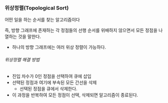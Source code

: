 ### 위상정렬(Topological Sort)

어떤 일을 하는 순서를 찾는 알고리즘이다

즉, 방향 그래프에 존재하는 각 정점들의 선행 순서를 위배하지 않으면서 모든 정점을 나열하는 것을 말한다.

- 하나의 방향 그래프에는 여러 위상 정렬이 가능하다.



###### 위상정렬 해결 방법

- 진입 차수가 0인 정점을 선택하여 큐에 삽입
- 선택된 정점과 여기에 부속된 모든 간선을 삭제
  - 선택된 정점을 큐에서 삭제한다.
- 이 과정을 반복하여 모든 정점이 선택, 삭제되면 알고리즘이 종료된다.


